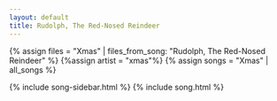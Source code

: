 ```yaml
---
layout: default
title: Rudolph, The Red-Nosed Reindeer
---
```


{% assign files = "Xmas" | files_from_song: "Rudolph, The Red-Nosed Reindeer" %}
{%assign artist = "xmas"%}
{% assign songs = "Xmas" | all_songs %}

{% include song-sidebar.html %}
{% include song.html %}